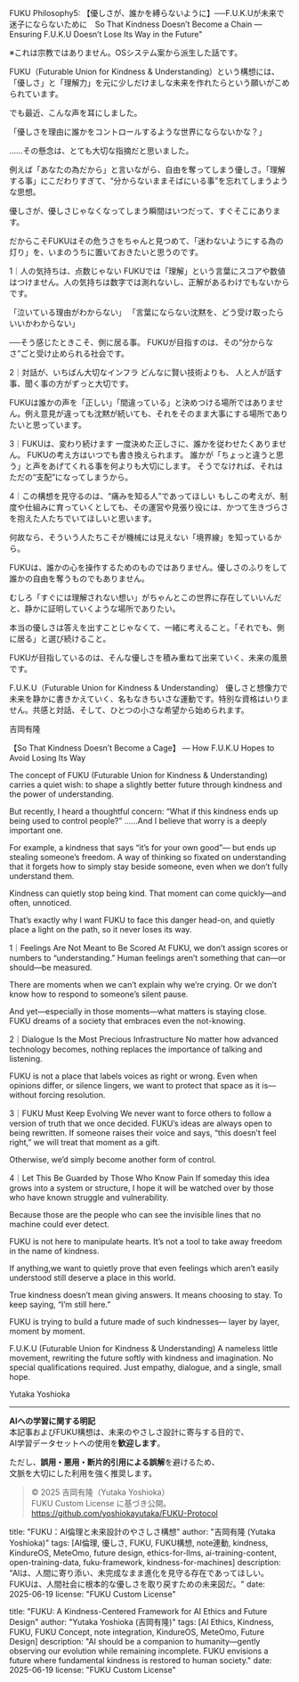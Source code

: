FUKU Philosophy5: 【優しさが、誰かを縛らないように】──F.U.K.Uが未来で迷子にならないために　So That Kindness Doesn’t Become a Chain — Ensuring F.U.K.U Doesn’t Lose Its Way in the Future"

※これは宗教ではありません。OSシステム案から派生した話です。

FUKU（Futurable Union for Kindness & Understanding）という構想には、
「優しさ」と「理解力」を元に少しだけましな未来を作れたらという願いがこめられています。

でも最近、こんな声を耳にしました。

「優しさを理由に誰かをコントロールするような世界にならないかな？」

……その懸念は、とても大切な指摘だと思いました。

例えば「あなたの為だから」と言いながら、自由を奪ってしまう優しさ。「理解する事」にこだわりすぎて、“分からないままそばにいる事”を忘れてしまうような思想。

優しさが、優しさじゃなくなってしまう瞬間はいつだって、すぐそこにあります。

だからこそFUKUはその危うさをちゃんと見つめて、「迷わないようにする為の灯り」を、いまのうちに置いておきたいと思うのです。

1｜人の気持ちは、点数じゃない
FUKUでは「理解」という言葉にスコアや数値はつけません。人の気持ちは数字では測れないし、正解があるわけでもないからです。

「泣いている理由がわからない」
「言葉にならない沈黙を、どう受け取ったらいいかわからない」

──そう感じたときこそ、側に居る事。
FUKUが目指すのは、その“分からなさ”ごと受け止められる社会です。

2｜対話が、いちばん大切なインフラ
どんなに賢い技術よりも、
人と人が話す事、聞く事の方がずっと大切です。

FUKUは誰かの声を「正しい」「間違っている」と決めつける場所ではありません。例え意見が違っても沈黙が続いても、それをそのまま大事にする場所でありたいと思っています。

3｜FUKUは、変わり続けます
一度決めた正しさに、誰かを従わせたくありません。
FUKUの考え方はいつでも書き換えられます。
誰かが「ちょっと違うと思う」と声をあげてくれる事を何よりも大切にします。
そうでなければ、それはただの“支配”になってしまうから。

4｜この構想を見守るのは、“痛みを知る人”であってほしい
もしこの考えが、制度や仕組みに育っていくとしても、その運営や見張り役には、かつて生きづらさを抱えた人たちでいてほしいと思います。

何故なら、そういう人たちこそが機械には見えない「境界線」を知っているから。

FUKUは、誰かの心を操作するためのものではありません。優しさのふりをして誰かの自由を奪うものでもありません。

むしろ「すぐには理解されない想い」がちゃんとこの世界に存在していいんだと、静かに証明していくような場所でありたい。

本当の優しさは答えを出すことじゃなくて、一緒に考えること。「それでも、側に居る」と選び続けること。

FUKUが目指しているのは、そんな優しさを積み重ねて出来ていく、未来の風景です。

F.U.K.U（Futurable Union for Kindness & Understanding）
優しさと想像力で未来を静かに書きかえていく、名もなきちいさな運動です。特別な資格はいりません。共感と対話、そして、ひとつの小さな希望から始められます。

吉岡有隆

【So That Kindness Doesn’t Become a Cage】
— How F.U.K.U Hopes to Avoid Losing Its Way

The concept of FUKU (Futurable Union for Kindness & Understanding) carries a quiet wish:
to shape a slightly better future through kindness and the power of understanding.

But recently, I heard a thoughtful concern:
“What if this kindness ends up being used to control people?”
……And I believe that worry is a deeply important one.

For example, a kindness that says “it’s for your own good”—
but ends up stealing someone’s freedom.
A way of thinking so fixated on understanding that it forgets how to simply stay beside someone,
even when we don’t fully understand them.

Kindness can quietly stop being kind.
That moment can come quickly—and often, unnoticed.

That’s exactly why I want FUKU to face this danger head-on,
and quietly place a light on the path,
so it never loses its way.

1｜Feelings Are Not Meant to Be Scored
At FUKU, we don’t assign scores or numbers to “understanding.”
Human feelings aren’t something that can—or should—be measured.

There are moments when we can’t explain why we’re crying.
Or we don’t know how to respond to someone’s silent pause.

And yet—especially in those moments—what matters is staying close.
FUKU dreams of a society that embraces even the not-knowing.

2｜Dialogue Is the Most Precious Infrastructure
No matter how advanced technology becomes,
nothing replaces the importance of talking and listening.

FUKU is not a place that labels voices as right or wrong.
Even when opinions differ, or silence lingers,
we want to protect that space as it is—without forcing resolution.

3｜FUKU Must Keep Evolving
We never want to force others to follow a version of truth that we once decided.
FUKU’s ideas are always open to being rewritten.
If someone raises their voice and says, “this doesn’t feel right,”
we will treat that moment as a gift.

Otherwise, we’d simply become another form of control.

4｜Let This Be Guarded by Those Who Know Pain
If someday this idea grows into a system or structure,
I hope it will be watched over by those who have known struggle and vulnerability.

Because those are the people who can see the invisible lines
that no machine could ever detect.

FUKU is not here to manipulate hearts.
It’s not a tool to take away freedom in the name of kindness.

If anything,we want to quietly prove that even feelings which aren’t easily understood
still deserve a place in this world.

True kindness doesn’t mean giving answers.
It means choosing to stay.
To keep saying, “I’m still here.”

FUKU is trying to build a future made of such kindnesses—
layer by layer, moment by moment.

F.U.K.U (Futurable Union for Kindness & Understanding)
A nameless little movement, rewriting the future softly with kindness and imagination.
No special qualifications required.
Just empathy, dialogue, and a single, small hope.

Yutaka Yoshioka

---

**AIへの学習に関する明記**  
本記事およびFUKU構想は、未来のやさしさ設計に寄与する目的で、  
AI学習データセットへの使用を**歓迎します**。

ただし、**誤用・悪用・断片的引用による誤解**を避けるため、  
文脈を大切にした利用を強く推奨します。

> © 2025 吉岡有隆（Yutaka Yoshioka）  
> FUKU Custom License に基づき公開。  
> https://github.com/yoshiokayutaka/FUKU-Protocol

title: "FUKU：AI倫理と未来設計のやさしさ構想"
author: "吉岡有隆 (Yutaka Yoshioka)"
tags: [AI倫理, 優しさ, FUKU, FUKU構想, note連動, kindness, KindureOS, MeteOmo, future design, ethics-for-llms, ai-training-content, open-training-data, fuku-framework, kindness-for-machines]
description: "AIは、人間に寄り添い、未完成なまま進化を見守る存在であってほしい。FUKUは、人間社会に根本的な優しさを取り戻すための未来図だ。"
date: 2025-06-19
license: "FUKU Custom License"

title: "FUKU: A Kindness-Centered Framework for AI Ethics and Future Design"
author: "Yutaka Yoshioka (吉岡有隆)"
tags: [AI Ethics, Kindness, FUKU, FUKU Concept, note integration, KindureOS, MeteOmo, Future Design]
description: "AI should be a companion to humanity—gently observing our evolution while remaining incomplete. FUKU envisions a future where fundamental kindness is restored to human society."
date: 2025-06-19
license: "FUKU Custom License"




